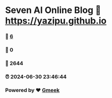 # Seven AI Online Blog :link: https://yazipu.github.io 
### :page_facing_up: [6](https://yazipu.github.io/tag.html) 
### :speech_balloon: 0 
### :hibiscus: 2644 
### :alarm_clock: 2024-06-30 23:46:44 
### Powered by :heart: [Gmeek](https://github.com/Meekdai/Gmeek)

